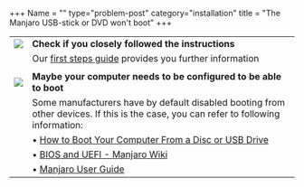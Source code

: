+++
Name = ""
type="problem-post"
category="installation"
title = "The Manjaro USB-stick or DVD won't boot"
+++

|   |   |
|---|---|
| <img class="icon" src="/img/actions/question.svg"> | **Check if you closely followed the instructions** |
|   | Our [first steps guide](/support/firststeps#making-a-live-system) provides you further information |
|   |   |
| <img class="icon" src="/img/actions/warning.svg"> | **Maybe your computer needs to be configured to be able to boot** |
|   | Some manufacturers have by default disabled booting from other devices. If this is the case, you can refer to following information:|
|   | • [How to Boot Your Computer From a Disc or USB Drive](http://www.howtogeek.com/129815/beginner-geek-how-to-change-the-boot-order-in-your-computers-bios/)|
|   | • [BIOS and UEFI - Manjaro Wiki](https://wiki.manjaro.org/index.php?title=BIOS_and_UEFI)|
|   | • [Manjaro User Guide](/support/userguide)|
